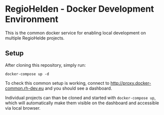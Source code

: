 # RegioHelden - Docker Development Environment

This is the common docker service for enabling local development on multiple RegioHelde projects.

## Setup

After cloning this repository, simply run:
```
docker-compose up -d
```

To check this common setup is working, connect to http://proxy.docker-common.rh-dev.eu and you should see a dashboard.

Individual projects can than be cloned and started with `docker-compose up`, which will automatically make them visible
on the dashboard and accessible via local browser.
